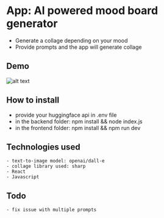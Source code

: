 # App: AI powered mood board generator
- Generate a collage depending on your mood
- Provide prompts and the app will generate collage

## Demo
![alt text](<Screenshot 2024-12-17 at 2.16.19 AM.png>)

## How to install
- provide your huggingface api in .env file
- in the backend folder: npm install && node index.js
- in the frontend folder: npm install && npm run dev

## Technologies used
    - text-to-image model: openai/dall-e
    - collage library used: sharp
    - React
    - Javascript

## Todo
    - fix issue with multiple prompts 
    
